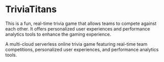 # TriviaTitans

This is a fun, real-time trivia game that allows teams to compete against each other. It offers personalized user experiences and performance analytics tools to enhance the gaming experience.

A multi-cloud serverless online trivia game featuring real-time team competitions, personalized user experiences, and performance analytics tools.
